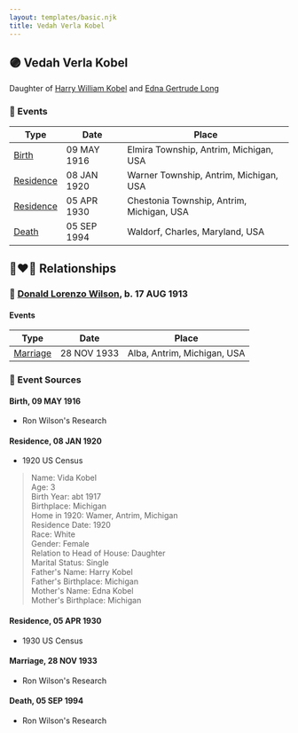 ```yaml
---
layout: templates/basic.njk
title: Vedah Verla Kobel
---
```

## 🟣 Vedah Verla Kobel

Daughter of [Harry William Kobel](/people/3/30496161) and [Edna Gertrude Long](/people/3/33710863)

### 📆 Events

Type | Date | Place
------ | ------ | ------
[Birth](#event-7148a7ad-b54f-4a38-80d9-4fa0bf41bd1a) | 09 MAY 1916 | Elmira Township, Antrim, Michigan, USA
[Residence](#event-d18adc67-70f8-4089-88b0-a107973aa425) | 08 JAN 1920 | Warner Township, Antrim, Michigan, USA
[Residence](#event-8c913498-1e4e-47f3-87e4-be7c0d8631a1) | 05 APR 1930 | Chestonia Township, Antrim, Michigan, USA
[Death](#event-bdecbfe1-6d01-41db-9f4b-24af0fbafeca) | 05 SEP 1994 | Waldorf, Charles, Maryland, USA

## 👩‍❤️‍👨 Relationships

### 🔵 [Donald Lorenzo Wilson](/people/7/72318427), b. 17 AUG 1913

#### Events

Type | Date | Place
------ | ------ | ------
[Marriage](#event-d669aef9-7077-41e2-9af5-4365d1992984) | 28 NOV 1933 | Alba, Antrim, Michigan, USA
### 📰 Event Sources

#### <a id="event-7148a7ad-b54f-4a38-80d9-4fa0bf41bd1a"></a> Birth, 09 MAY 1916
* Ron Wilson's Research

#### <a id="event-d18adc67-70f8-4089-88b0-a107973aa425"></a> Residence, 08 JAN 1920
* 1920 US Census
>   
  > Name: Vida Kobel  
  > Age: 3  
  > Birth Year: abt 1917  
  > Birthplace: Michigan  
  > Home in 1920: Wamer, Antrim, Michigan  
  > Residence Date: 1920  
  > Race: White  
  > Gender: Female  
  > Relation to Head of House: Daughter  
  > Marital Status: Single  
  > Father's Name: Harry Kobel  
  > Father's Birthplace: Michigan  
  > Mother's Name: Edna Kobel  
  > Mother's Birthplace: Michigan

#### <a id="event-8c913498-1e4e-47f3-87e4-be7c0d8631a1"></a> Residence, 05 APR 1930
* 1930 US Census

#### <a id="event-d669aef9-7077-41e2-9af5-4365d1992984"></a> Marriage, 28 NOV 1933
* Ron Wilson's Research
#### <a id="event-bdecbfe1-6d01-41db-9f4b-24af0fbafeca"></a> Death, 05 SEP 1994
* Ron Wilson's Research
